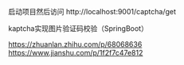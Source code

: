 启动项目然后访问
http://localhost:9001/captcha/get



kaptcha实现图片验证码校验（SpringBoot）

https://zhuanlan.zhihu.com/p/68068636
https://www.jianshu.com/p/1f2f7c47e812




